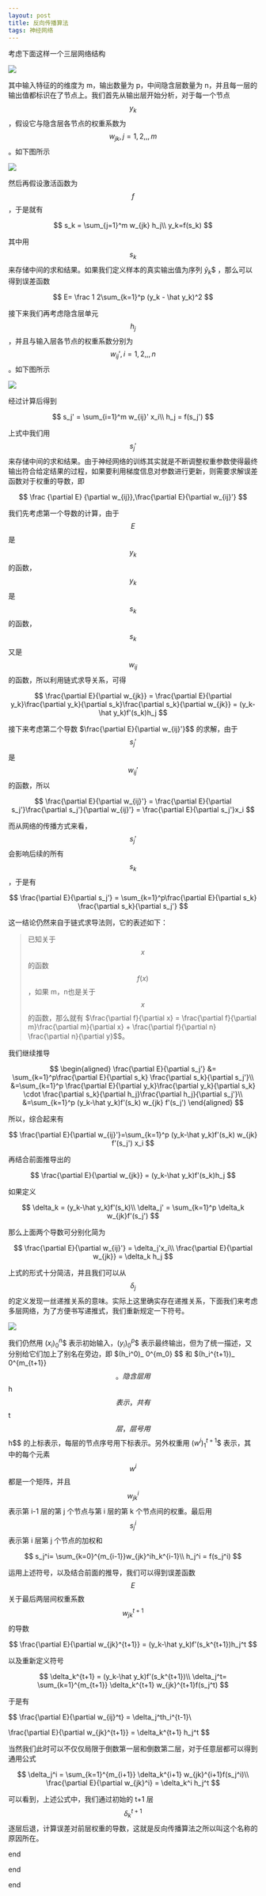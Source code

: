 ```yaml
---
layout: post
title: 反向传播算法
tags: 神经网络
---
```


考虑下面这样一个三层网络结构

![](network.png)

其中输入特征的的维度为 m，输出数量为 p，中间隐含层数量为 n，并且每一层的输出值都标识在了节点上。我们首先从输出层开始分析，对于每一个节点 $$y_k$$ ，假设它与隐含层各节点的权重系数为 $$w_{jk},j=1,2,,,m$$。如下图所示

![](output.png)

然后再假设激活函数为 $$f$$ ，于是就有

$$
s_k = \sum_{j=1}^m w_{jk} h_j\\
y_k=f(s_k)
$$

其中用 $$s_k$$ 来存储中间的求和结果。如果我们定义样本的真实输出值为序列 $\hat y_k$$ ，那么可以得到误差函数

$$
E= \frac 1 2\sum_{k=1}^p (y_k - \hat y_k)^2
$$

接下来我们再考虑隐含层单元 $$h_j$$ ，并且与输入层各节点的权重系数分别为 $$w_{ij}',i=1,2,,,n$$ 。如下图所示

![](hidden_layer.png)

经过计算后得到

$$
s_j' = \sum_{i=1}^m w_{ij}' x_i\\
h_j = f(s_j')
$$

上式中我们用 $$s_j'$$ 来存储中间的求和结果。由于神经网络的训练其实就是不断调整权重参数使得最终输出符合给定结果的过程，如果要利用梯度信息对参数进行更新，则需要求解误差函数对于权重的导数，即

$$
\frac {\partial E} {\partial w_{ij}},\frac{\partial E}{\partial w_{ij}'}
$$

我们先考虑第一个导数的计算，由于 $$E$$ 是 $$y_k$$ 的函数， $$y_k$$ 是 $$s_k$$ 的函数， $$s_k$$ 又是 $$w_{ij}$$ 的函数，所以利用链式求导关系，可得

$$
\frac{\partial E}{\partial w_{jk}} = \frac{\partial E}{\partial y_k}\frac{\partial y_k}{\partial s_k}\frac{\partial s_k}{\partial w_{jk}} = (y_k-\hat y_k)f'(s_k)h_j
$$

接下来考虑第二个导数 $\frac{\partial E}{\partial w_{ij}'}$$ 的求解，由于 $$s_j'$$ 是 $$w_{ij}'$$ 的函数，所以

$$
\frac{\partial E}{\partial w_{ij}'} = \frac{\partial E}{\partial s_j'}\frac{\partial s_j'}{\partial w_{ij}'} =  \frac{\partial E}{\partial s_j'}x_i
$$

而从网络的传播方式来看，$$s_j'$$ 会影响后续的所有 $$s_k$$ ，于是有

$$
 \frac{\partial E}{\partial s_j'} =  \sum_{k=1}^p\frac{\partial E}{\partial s_k} \frac{\partial s_k}{\partial s_j'}
$$

这一结论仍然来自于链式求导法则，它的表述如下：

>已知关于 $$x$$ 的函数 $$f(x)$$ ，如果 m，n也是关于 $$x$$ 的函数，那么就有 $\frac{\partial f}{\partial x} = \frac{\partial f}{\partial m}\frac{\partial m}{\partial x} + \frac{\partial f}{\partial n} \frac{\partial n}{\partial y}$$。

我们继续推导

$$
\begin{aligned}
 \frac{\partial E}{\partial s_j'} &=  \sum_{k=1}^p\frac{\partial E}{\partial s_k} \frac{\partial s_k}{\partial s_j'}\\
 &=\sum_{k=1}^p \frac{\partial E}{\partial y_k}\frac{\partial y_k}{\partial s_k} \cdot \frac{\partial s_k}{\partial h_j}\frac{\partial h_j}{\partial s_j'}\\
 &=\sum_{k=1}^p (y_k-\hat y_k)f'(s_k) w_{jk} f'(s_j')
 \end{aligned}
$$

所以，综合起来有

$$
\frac{\partial E}{\partial w_{ij}'}=\sum_{k=1}^p (y_k-\hat y_k)f'(s_k) w_{jk} f'(s_j') x_i
$$

再结合前面推导出的

$$
\frac{\partial E}{\partial w_{jk}}  = (y_k-\hat y_k)f'(s_k)h_j
$$

如果定义

$$
\delta_k = (y_k-\hat y_k)f'(s_k)\\
\delta_j' = \sum_{k=1}^p \delta_k w_{jk}f'(s_j')
$$

那么上面两个导数可分别化简为

$$
\frac{\partial E}{\partial w_{ij}'} = \delta_j'x_i\\
\frac{\partial E}{\partial w_{jk}} = \delta_k h_j
$$

上式的形式十分简洁，并且我们可以从 $$\delta_j$$ 的定义发现一丝递推关系的意味。实际上这里确实存在递推关系，下面我们来考虑多层网络，为了方便书写递推式，我们重新规定一下符号。

![](mul_layer.png)

我们仍然用 $(x_i)_ 0^n$$ 表示初始输入，$(y_i)_ 0^p$$ 表示最终输出，但为了统一描述，又分别给它们加上了别名在旁边，即 $(h_i^0)_ 0^{m_0} $$ 和 $(h_i^{t+1})_ 0^{m_{t+1}} $$ 。隐含层用 $$h$$ 表示，共有 $$t$$ 层，层号用 $$h$$ 的上标表示，每层的节点序号用下标表示。另外权重用 $(w^i)_ 1^{t+1}$$ 表示，其中的每个元素 $$w^i$$ 都是一个矩阵，并且 $$w_{jk}^i$$ 表示第 i-1 层的第 j 个节点与第 i 层的第 k 个节点间的权重。最后用 $$s_j^i$$ 表示第 i 层第 j 个节点的加权和

$$
s_j^i=  \sum_{k=0}^{m_{i-1}}w_{jk}^ih_k^{i-1}\\
h_j^i = f(s_j^i)
$$

运用上述符号，以及结合前面的推导，我们可以得到误差函数 $$E$$ 关于最后两层间权重系数 $$w_{jk}^{t+1}$$ 的导数

$$
\frac{\partial E}{\partial w_{jk}^{t+1}}  = (y_k-\hat y_k)f'(s_k^{t+1})h_j^t
$$

以及重新定义符号

$$
\delta_k^{t+1} = (y_k-\hat y_k)f'(s_k^{t+1})\\
\delta_j^t= \sum_{k=1}^{m_{t+1}} \delta_k^{t+1} w_{jk}^{t+1}f(s_j^t)
$$

于是有

$$
\frac{\partial E}{\partial w_{ij}^t} = \delta_j^th_i^{t-1}\\

\frac{\partial E}{\partial w_{jk}^{t+1}} = \delta_k^{t+1} h_j^t
$$

当然我们此时可以不仅仅局限于倒数第一层和倒数第二层，对于任意层都可以得到通用公式

$$
\delta_j^i =  \sum_{k=1}^{m_{i+1}} \delta_k^{i+1} w_{jk}^{i+1}f(s_j^i)\\
\frac{\partial E}{\partial w_{jk}^i} = \delta_k^i h_j^t
$$

可以看到，上述公式中，我们通过初始的 t+1 层 $$\delta_k^{t+1}$$ 逐层后退，计算误差对前层权重的导数，这就是反向传播算法之所以叫这个名称的原因所在。

end

end

end
